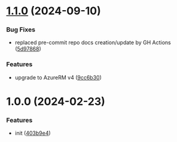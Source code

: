 # [1.1.0](https://github.com/data-platform-hq/terraform-azurerm-mssql-configuration/compare/v1.0.0...v1.1.0) (2024-09-10)


### Bug Fixes

* replaced pre-commit repo docs creation/update by GH Actions ([5d97868](https://github.com/data-platform-hq/terraform-azurerm-mssql-configuration/commit/5d97868ea4a865125a6ebf44e25a2896c0e252b8))


### Features

* upgrade to AzureRM v4 ([9cc6b30](https://github.com/data-platform-hq/terraform-azurerm-mssql-configuration/commit/9cc6b3070428d4df6316a599a7b6a30e1cdefb2b))

# 1.0.0 (2024-02-23)


### Features

* init ([403b9e4](https://github.com/data-platform-hq/terraform-azurerm-mssql-configuration/commit/403b9e42cff1e4849de7ac003504c16e16d4f4de))
